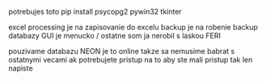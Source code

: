 potrebujes toto pip install
psycopg2
pywin32
tkinter


excel processing je na zapisovanie do excelu 
backup je na robenie backup databazy 
GUI je menucko / ostatne som ja nerobil s laskou FERI 

pouzivame databazu NEON je to online takze sa nemusime babrat s ostatnymi vecami ak potrebujete pristup na to aby ste mali pristup tak len napiste

